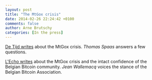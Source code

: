 ```yaml
---
layout: post
title: "The MtGox crisis"
date: 2014-02-26 22:24:42 +0100
comments: false
author: Arne Brutschy
categories: [In the press]
---
```

[De Tijd writes](http://www.tijd.be/nieuws/archief/Grootste_bitcoinbeurs_verdwijnt_in_het_niets.9471436-1615.art?highlight=bitcoin) about the MtGox crisis. *Thomas Spaas* answers a few questions.

[L'Echo writes](http://www.lecho.be/r/t/1/id/9471513) about the MtGox crisis and the intact confidence of the Belgian Bitcoin community. *Jean Wallemacq* voices the stance of the Belgian Bitcoin Association.
